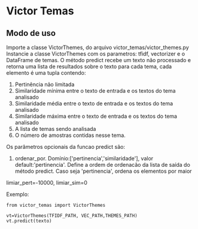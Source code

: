 # Victor Temas

## Modo de uso
Importe a classe VictorThemes, do arquivo victor_temas/victor_themes.py
Instancie a classe VictorThemes com os parametros: tfidf, vectorizer e o DataFrame de temas.
O método predict recebe um texto não processado e retorna uma lista de resultados sobre o texto para cada tema, cada elemento é uma tupla contendo:
1. Pertinência não limitada
2. Similaridade mínima entre o texto de entrada e os textos do tema analisado
3. Similaridade média entre o texto de entrada e os textos do tema analisado
4. Similaridade máxima entre o texto de entrada e os textos do tema analisado
5. A lista de temas sendo analisada
6. O número de amostras contidas nesse tema.

Os parâmetros opcionais da funcao predict são:
1. ordenar_por. Domínio:['pertinencia','similaridade'], valor default:'pertinencia'.
Define a ordem de ordenacão da lista de saída do método predict. 
Caso seja 'pertinencia', ordena os elementos por maior 

limiar_pert=-10000, limiar_sim=0

Exemplo:    
    
    from victor_temas import VictorThemes
 
    vt=VictorThemes(TFIDF_PATH, VEC_PATH,THEMES_PATH)
    vt.predict(texto)